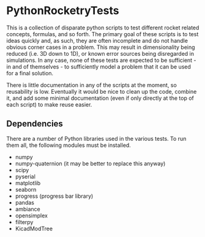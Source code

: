 # PythonRocketryTests

This is a collection of disparate python scripts to test different rocket related concepts, formulas, and so forth. The primary goal of these scripts is to test ideas quickly and, as such, they are often incomplete and do not handle obvious corner cases in a problem.  This may result in dimensionality being reduced (i.e. 3D down to 1D), or known error sources being disregarded in simulations.  In any case, none of these tests are expected to be sufficient - in and of themselves - to sufficiently model a problem that it can be used for a final solution.

There is little documentation in any of the scripts at the moment, so reusability is low.  Eventually it would be nice to clean up the code, combine it, and add some minimal documentation (even if only directly at the top of each script) to make reuse easier.

## Dependencies
There are a number of Python libraries used in the various tests.  To run them all, the following modules must be installed.

- numpy
- numpy-quaternion (it may be better to replace this anyway)
- scipy
- pyserial
- matplotlib
- seaborn
- progress (progress bar library)
- pandas
- ambiance
- opensimplex
- filterpy
- KicadModTree
